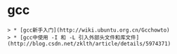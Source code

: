 # gcc
	> * [gcc新手入门](http://wiki.ubuntu.org.cn/Gcchowto)
	> * [gcc中使用 -I 和 -L 引入外部头文件和库文件](http://blog.csdn.net/zklth/article/details/5974371)

